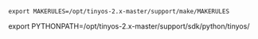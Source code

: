 ```
export MAKERULES=/opt/tinyos-2.x-master/support/make/MAKERULES
```
export PYTHONPATH=/opt/tinyos-2.x-master/support/sdk/python/tinyos/
```
